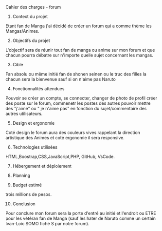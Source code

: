 Cahier des charges - forum

1. Context du projet

Etant fan de Manga j'ai décidé de créer un forum qui a comme thème les Mangas/Animes. 

2. Objectifs du projet

L'objectif sera de réunir tout fan de manga ou anime sur mon forum et que chacun
pourra débatre sur n'importe quelle sujet concernant les mangas.

3. Cible

Fan absolu ou même initié  fan de shonen seinen ou le truc des filles la chacun
 sera la bienvenue sauf si on n'aime pas Naruto 

4. Fonctionnalités attendues

Pouvoir se créer un compte, se connecter, changer de photo de profil créer des
poste sur le forum, commenetr les postes des autres pouvoir mettre des "j'aime" ou
 " je n'aime pas" en fonction du sujet/commentaire des autres utilisateurs.

5. Design et ergonomie

Coté design le forum aura des couleurs vives rappelant la direction artistique des
Animes et coté ergonomie il sera responsive.

6. Technologies utilisées

HTML,Boostrap,CSS,JavaScript,PHP, GitHub, VsCode.

7. Hébergement et déploiement

8. Planning

9. Budget estimé

trois millions de pesos.

10. Conclusion

Pour conclure mon forum sera la porte d'entré au initié et l'endroit ou ETRE pour les 
vétéran fan de Manga (sauf les hater de Naruto comme un certain Ivan-Loic SOMO fiché S par notre forum).
